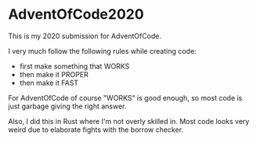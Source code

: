 # AdventOfCode2020

This is my 2020 submission for AdventOfCode.

I very much follow the following rules while creating code:
 * first make something that WORKS
 * then make it PROPER
 * then make it FAST

For AdventOfCode of course "WORKS" is good enough, so most code is just garbage giving the right answer.

Also, I did this in Rust where I'm not overly skilled in. Most code looks very weird due to elaborate fights with the borrow checker.

